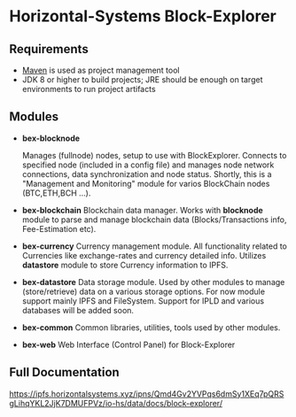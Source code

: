# Horizontal-Systems Block-Explorer

## Requirements
- [Maven](http://maven.apache.org/) is used as project management tool
- JDK 8 or higher to build projects; JRE should be enough on target environments to run project artifacts


## Modules

- **bex-blocknode** 

  Manages (fullnode) nodes, setup to use with BlockExplorer. Connects to specified node (included in a config file) and manages node network connections, data synchronization and node status. Shortly, this is a "Management and Monitoring" module for varios BlockChain nodes (BTC,ETH,BCH ...).
        
- **bex-blockchain**
  Blockchain data manager. Works with **blocknode** module to parse and manage blockchain data (Blocks/Transactions info, Fee-Estimation etc).
 
- **bex-currency** 
  Currency management module. All functionality related to Currencies like exchange-rates and currency detailed info.
  Utilizes **datastore** module to store Currency information to IPFS. 
  
- **bex-datastore**
  Data storage module. Used by other modules to manage (store/retrieve) data on a various storage options.
  For now module support mainly IPFS and FileSystem. Support for  IPLD and various databases will be added soon.
  
- **bex-common** 
  Common libraries, utilities, tools used by other modules.
   
- **bex-web**
  Web Interface (Control Panel) for Block-Explorer


## Full Documentation

https://ipfs.horizontalsystems.xyz/ipns/Qmd4Gv2YVPqs6dmSy1XEq7pQRSgLihqYKL2JjK7DMUFPVz/io-hs/data/docs/block-explorer/




